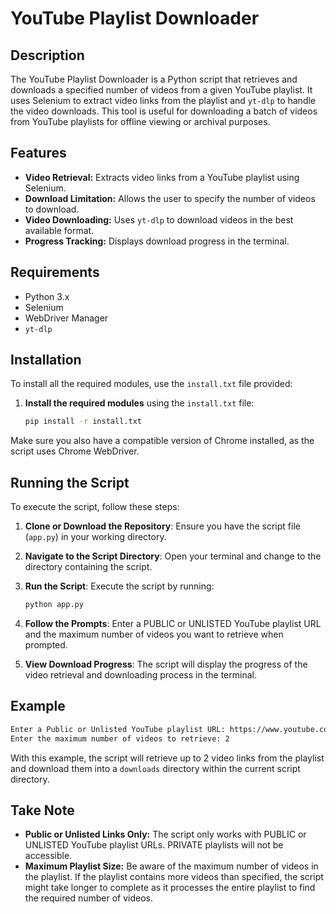 # YouTube Playlist Downloader

## Description
The YouTube Playlist Downloader is a Python script that retrieves and downloads a specified number of videos from a given YouTube playlist. It uses Selenium to extract video links from the playlist and `yt-dlp` to handle the video downloads. This tool is useful for downloading a batch of videos from YouTube playlists for offline viewing or archival purposes.

## Features

- **Video Retrieval:** Extracts video links from a YouTube playlist using Selenium.
- **Download Limitation:** Allows the user to specify the number of videos to download.
- **Video Downloading:** Uses `yt-dlp` to download videos in the best available format.
- **Progress Tracking:** Displays download progress in the terminal.

## Requirements

- Python 3.x
- Selenium
- WebDriver Manager
- `yt-dlp`

## Installation

To install all the required modules, use the `install.txt` file provided:

1. **Install the required modules** using the `install.txt` file:

   ```bash
   pip install -r install.txt
   ```

Make sure you also have a compatible version of Chrome installed, as the script uses Chrome WebDriver.

## Running the Script
To execute the script, follow these steps:

1. **Clone or Download the Repository**: Ensure you have the script file (`app.py`) in your working directory.

2. **Navigate to the Script Directory**: Open your terminal and change to the directory containing the script.

3. **Run the Script**: Execute the script by running:
   ```bash
   python app.py
   ```

4. **Follow the Prompts**: Enter a PUBLIC or UNLISTED YouTube playlist URL and the maximum number of videos you want to retrieve when prompted.

5. **View Download Progress**: The script will display the progress of the video retrieval and downloading process in the terminal.

## Example
```bash
Enter a Public or Unlisted YouTube playlist URL: https://www.youtube.com/playlist?list=PL0vfts4VzfNjdPuyk9SJDIvpsOjNgU1bs
Enter the maximum number of videos to retrieve: 2
```

With this example, the script will retrieve up to 2 video links from the playlist and download them into a `downloads` directory within the current script directory.

## Take Note

- **Public or Unlisted Links Only:** The script only works with PUBLIC or UNLISTED YouTube playlist URLs. PRIVATE playlists will not be accessible.
- **Maximum Playlist Size:** Be aware of the maximum number of videos in the playlist. If the playlist contains more videos than specified, the script might take longer to complete as it processes the entire playlist to find the required number of videos. 